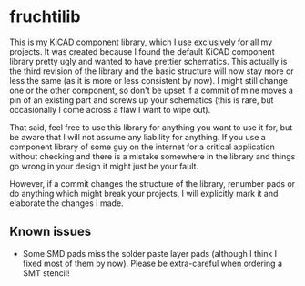 # fruchtilib

This is my KiCAD component library, which I use exclusively for all my projects.
It was created because I found the default KiCAD component library pretty ugly
and wanted to have prettier schematics. This actually is the third revision of
the library and the basic structure will now stay more or less the same (as it
is more or less consistent by now). I might still change one or the other
component, so don't be upset if a commit of mine moves a pin of an existing part
and screws up your schematics (this is rare, but occasionally I come across a
flaw I want to wipe out).

That said, feel free to use this library for anything you want to use it for,
but be aware that I will not assume any liability for anything. If you use a
component library of some guy on the internet for a critical application without
checking and there is a mistake somewhere in the library and things go wrong in
your design it might just be your fault.

However, if a commit changes the structure of the library, renumber pads or do
anything which might break your projects, I will explicitly mark it and
elaborate the changes I made.

## Known issues

 - Some SMD pads miss the solder paste layer pads (although I think I fixed most
   of them by now). Please be extra-careful when ordering a SMT stencil!
